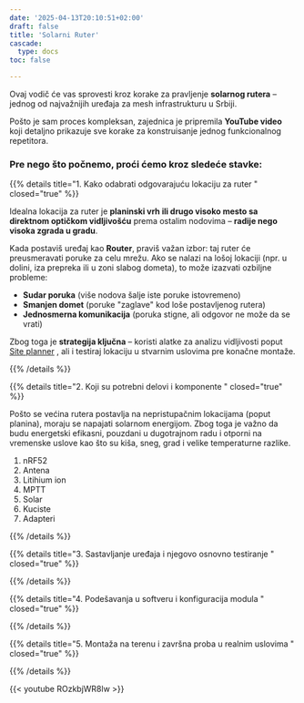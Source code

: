 ```yaml
---
date: '2025-04-13T20:10:51+02:00'
draft: false
title: 'Solarni Ruter'
cascade:
  type: docs
toc: false

---
```


Ovaj vodič će vas sprovesti kroz korake za pravljenje **solarnog rutera** – jednog od najvažnijih uređaja za mesh infrastrukturu u Srbiji.  

Pošto je sam proces kompleksan, zajednica je pripremila **YouTube video** koji detaljno prikazuje sve korake za konstruisanje jednog funkcionalnog repetitora.

### Pre nego što počnemo, proći ćemo kroz sledeće stavke:

{{% details title="1. Kako odabrati odgovarajuću lokaciju za ruter  " closed="true" %}}

Idealna lokacija za ruter je **planinski vrh ili drugo visoko mesto sa direktnom optičkom vidljivošću** prema ostalim nodovima – **radije nego visoka zgrada u gradu**.

Kada postaviš uređaj kao **Router**, praviš važan izbor: taj ruter će preusmeravati poruke za celu mrežu. Ako se nalazi na lošoj lokaciji (npr. u dolini, iza prepreka ili u zoni slabog dometa), to može izazvati ozbiljne probleme:

- **Sudar poruka** (više nodova šalje iste poruke istovremeno)
- **Smanjen domet** (poruke "zaglave" kod loše postavljenog rutera)
- **Jednosmerna komunikacija** (poruka stigne, ali odgovor ne može da se vrati)

Zbog toga je **strategija ključna** – koristi alatke za analizu vidljivosti poput [Site planner](https://site.meshtastic.org/) , ali i testiraj lokaciju u stvarnim uslovima pre konačne montaže.

{{% /details %}}


{{% details title="2. Koji su potrebni delovi i komponente " closed="true" %}}



Pošto se većina rutera postavlja na nepristupačnim lokacijama (poput planina), moraju se napajati solarnom energijom. Zbog toga je važno da budu energetski efikasni, pouzdani u dugotrajnom radu i otporni na vremenske uslove kao što su kiša, sneg, grad i velike temperaturne razlike.

1. nRF52
2. Antena
3. Litihium ion
4. MPTT
5. Solar
6. Kuciste
7. Adapteri








{{% /details %}}


{{% details title="3. Sastavljanje uređaja i njegovo osnovno testiranje  " closed="true" %}}

{{% /details %}}


{{% details title="4. Podešavanja u softveru i konfiguracija modula    " closed="true" %}}

{{% /details %}}

{{% details title="5. Montaža na terenu i završna proba u realnim uslovima  " closed="true" %}}

{{% /details %}}

{{< youtube ROzkbjWR8lw >}}
